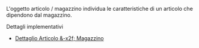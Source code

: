 L'oggetto articolo / magazzino individua le caratteristiche di un articolo che dipendono dal magazzino.

Dettagli implementativi
- [Dettaglio Articolo &-x2f; Magazzino](Sorgenti/MB/DOC_OGG/OG_AM_D)

